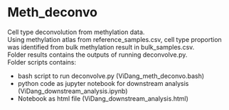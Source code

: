 # Meth_deconvo
Cell type deconvolution from methylation data. <br>
Using methylation atlas from reference_samples.csv, cell type proportion was identified from bulk methylation result in bulk_samples.csv.<br>
Folder results contains the outputs of running deconvolve.py. <br>
Folder scripts contains:
- bash script to run deconvolve.py (ViDang_meth_deconvo.bash)
- python code as jupyter notebook for downstream analysis (ViDang_downstream_analysis.ipynb)
- Notebook as html file (ViDang_downstream_analysis.html)

